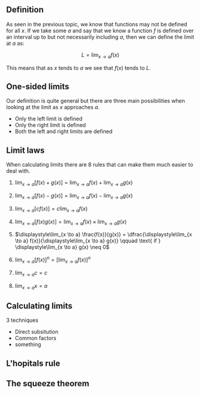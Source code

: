 ## Definition

As seen in the previous topic, we know that functions may not be defined for all $x$. If we take some $a$ and say that we know a function $f$ is defined over an interval up to but not necessarily including $a$, then we can define the limit at $a$ as:

$$L = \displaystyle\lim_{x \to a} f(x)$$

This means that as $x$ tends to $a$ we see that $f(x)$ tends to $L$.

## One-sided limits

Our definition is quite general but there are three main possibilities when looking at the limit as $x$ approaches $a$.

- Only the left limit is defined
- Only the right limit is defined
- Both the left and right limits are defined

<!-- More on this -->

## Limit laws

When calculating limits there are 8 rules that can make them much easier to deal with.

1. $\displaystyle\lim_{x \to a} [f(x) + g(x)] = \displaystyle\lim_{x \to a} f(x) + \displaystyle\lim_{x \to a} g(x)$

2. $\displaystyle\lim_{x \to a} [f(x) - g(x)] = \displaystyle\lim_{x \to a} f(x) - \displaystyle\lim_{x \to a} g(x)$

3. $\displaystyle\lim_{x \to a} [cf(x)] = c \displaystyle\lim_{x \to a} f(x)$

4. $\displaystyle\lim_{x \to a} [f(x) g(x)] = \displaystyle\lim_{x \to a} f(x) \times \displaystyle\lim_{x \to a} g(x)$

5. $\displaystyle\lim_{x \to a} \frac{f(x)}{g(x)} = \dfrac{\displaystyle\lim_{x \to a} f(x)}{\displaystyle\lim_{x \to a} g(x)} \qquad \text{ if } \displaystyle\lim_{x \to a} g(x) \neq 0$

6. $\displaystyle\lim_{x \to a} [f(x)]^n = \Big[\displaystyle\lim_{x \to a} f(x) \Big]^n$

7. $\displaystyle\lim_{x \to a} c = c$

8. $\displaystyle\lim_{x \to a} x = a$

## Calculating limits

3 techniques

- Direct subsitution
- Common factors
- something

## L'hopitals rule

## The squeeze theorem
